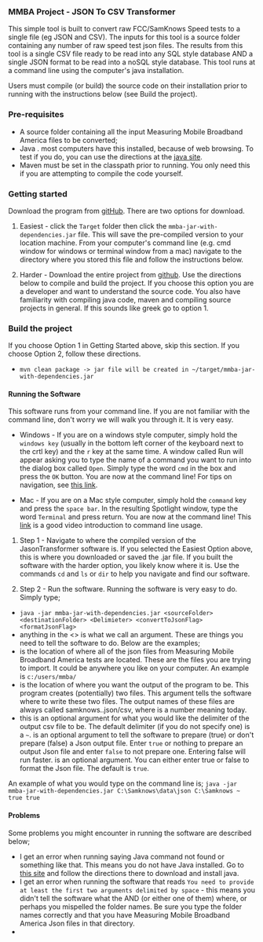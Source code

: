 ### MMBA Project - JSON To CSV Transformer
  
  This simple tool is built to convert raw FCC/SamKnows Speed tests to a single file (eg JSON and CSV). The inputs for this tool is a source folder containing any number of raw speed test json files.  The results from this tool is a single CSV file ready to be read into any SQL style database AND a single JSON format to be read into a noSQL style database.  This tool runs at a command line using the computer's java installation. 
  
  Users must compile (or build) the source code on their installation prior to running with the instructions below (see Build the project).

### **Pre-requisites**
- A source folder containing all the input Measuring Mobile Broadband America files to be converted;
- Java .  most computers have this installed, because of web browsing.  To test if you do, you can use the directions at the [java site](http://www.java.com/en/download/testjava.jsp).
- Maven must be set in the classpath prior to running.  You only need this if you are attempting to compile the code yourself.

### **Getting started**
 Download the program from [gitHub](https://github.com/fcc/mobile-mba-androidapp/tree/master/JsonTransformer).  There are two options for download.
 
 1) Easiest - click the `Target` folder then click the `mmba-jar-with-dependencies.jar` file.  This will save the pre-compiled version to your location machine.  From your computer's command line (e.g. cmd window for windows or terminal window from a mac) navigate to the directory where you stored this file and follow the instructions below.
 
 2) Harder - Download the entire project from [github](https://github.com/fcc/mobile-mba-androidapp/archive/master.zip).  Use the directions below to compile and build the project.  If you choose this option you are a developer and want to understand the source code.  You also have familiarity with compiling java code, maven and compiling source projects in general.  If this sounds like greek go to option 1.
 

###  **Build the project**
If you choose Option 1 in Getting Started above, skip this section.  If you choose Option 2, follow these directions.
*	```mvn clean package -> jar file will be created in ~/target/mmba-jar-with-dependencies.jar```


#### **Running the Software** 
This software runs from your command line.  If you are not familiar with the command line, don't worry we will walk you through it.  It is very easy.  
- Windows - If you are on a windows style computer, simply hold the `windows key` (usually in the bottom left corner of the keyboard next to the crtl key) and the `r` key at the same time.  A window called Run will appear asking you to type the name of a command you want to run into the dialog box called `Open`.  Simply type the word `cmd` in the box and press the `OK` button.  You are now at the command line!  For tips on navigation, see [this link](http://www.makeuseof.com/tag/a-beginners-guide-to-the-windows-command-line/).

- Mac - If you are on a Mac style computer, simply hold the `command` key and press the `space bar`.  In the resulting Spotlight window, type the word `Terminal` and press return.  You are now at the command line!  This [link](http://www.youtube.com/watch?v=ftJoIN_OADc) is a good video introduction to command line usage.

1) Step 1 - Navigate to where the compiled version of the JasonTransformer software is.  If you selected the Easiest Option above, this is where you downloaded or saved the .jar file.  If you built the software with the harder option, you likely know where it is.  Use the commands `cd` and `ls` or `dir` to help you navigate and find our software.

2) Step 2 - Run the software.  Running the software is very easy to do.  Simply type;
- `java -jar mmba-jar-with-dependencies.jar <sourceFolder> <destinationFolder> <Delimieter> <convertToJsonFlag> <formatJsonFlag>`
- anything in the <> is what we call an argument.  These are things you need to tell the software to do.  Below are the examples;
- <sourceFolder> is the location of where all of the json files from Measuring Mobile Broadband America tests are located.  These are the files you are trying to import.  It could be anywhere you like on your computer.  An example is `c:/users/mmba/`
- <destinationFolder> is the location of where you want the output of the program to be.  This program creates (potentially) two files.  This argument tells the software where to write these two files.   The output names of these files are always called  samknows.<timestamp>.json/csv, where <timestamp> is a number meaning today.
- <delimiter> this is an optional argument for what you would like the delimiter of the output csv file to be.  The default delimiter (if you do not specify one) is a `~`.
<convertToJsonFlag> is an optional argument to tell the software to prepare (true) or don't prepare (false) a Json output file.  Enter `true` or nothing to prepare an output Json file and enter `false` to not prepare one.  Entering false will run faster.
<formatJsonFlag> is an optional argument.  You can either enter true or false to format the Json file.  The default is `true`.

An example of what you would type on the command line is;
```java -jar mmba-jar-with-dependencies.jar C:\Samknows\data\json C:\Samknows ~ true true```


#### **Problems** 
Some problems you might encounter in running the software are described below;
- I get an error when running saying Java command not found or something like that.  This means you do not have Java installed.  Go to [this site](http://www.java.com) and follow the directions there to download and install java.
- I get an error when running the software that reads `You need to provide at least the first two arguments delimited by space` - this means you didn't tell the software what the <sourceFolder> AND <destinationFolder> (or either one of them) where, or perhaps you mispelled the folder names.  Be sure you type the folder names correctly and that you have Measuring Mobile Broadband America Json files in that directory.
- 
